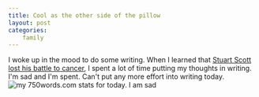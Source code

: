 ```yaml
---
title: Cool as the other side of the pillow
layout: post
categories:
    family
---
```

I woke up in the mood to do some writing.
When I learned that <a href="http://espn.go.com/espn/story/_/id/12118296/stuart-scott-espn-anchor-dies-age-49">Stuart Scott lost his battle to cancer</a>, I spent a lot of time putting my thoughts in writing. 
I'm sad and I'm spent. Can't put any more effort into writing today. 
<img alt="my 750words.com stats for today. I am sad" src="https://farm9.staticflickr.com/8667/16171142626_edc5f4c297_b.jpg">

